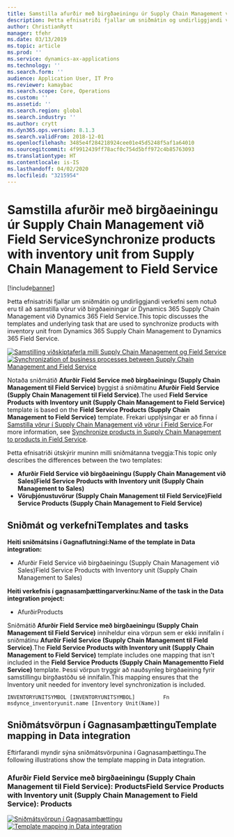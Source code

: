 ```yaml
---
title: Samstilla afurðir með birgðaeiningu úr Supply Chain Management við Field Service
description: Þetta efnisatriði fjallar um sniðmátin og undirliggjandi verkefni sem notuð eru til að samstilla vörur við birgðaeiningar úr Dynamics 365 Supply Chain Management við Dynamics 365 Field Service.
author: ChristianRytt
manager: tfehr
ms.date: 03/13/2019
ms.topic: article
ms.prod: ''
ms.service: dynamics-ax-applications
ms.technology: ''
ms.search.form: ''
audience: Application User, IT Pro
ms.reviewer: kamaybac
ms.search.scope: Core, Operations
ms.custom: ''
ms.assetid: ''
ms.search.region: global
ms.search.industry: ''
ms.author: crytt
ms.dyn365.ops.version: 8.1.3
ms.search.validFrom: 2018-12-01
ms.openlocfilehash: 3485e4f284218924cee01e45d5248f5af1a64010
ms.sourcegitcommit: 4f9912439ff78acf0c754d5bff972c4b85763093
ms.translationtype: HT
ms.contentlocale: is-IS
ms.lasthandoff: 04/02/2020
ms.locfileid: "3215954"
---
```

# <a name="synchronize-products-with-inventory-unit-from-supply-chain-management-to-field-service"></a><span data-ttu-id="0ea87-103">Samstilla afurðir með birgðaeiningu úr Supply Chain Management við Field Service</span><span class="sxs-lookup"><span data-stu-id="0ea87-103">Synchronize products with inventory unit from Supply Chain Management to Field Service</span></span>

[!include[banner](../includes/banner.md)]

<span data-ttu-id="0ea87-104">Þetta efnisatriði fjallar um sniðmátin og undirliggjandi verkefni sem notuð eru til að samstilla vörur við birgðaeiningar úr Dynamics 365 Supply Chain Management við Dynamics 365 Field Service.</span><span class="sxs-lookup"><span data-stu-id="0ea87-104">This topic discusses the templates and underlying task that are used to synchronize products with inventory unit from Dynamics 365 Supply Chain Management to Dynamics 365 Field Service.</span></span>

<span data-ttu-id="0ea87-105">[![Samstilling viðskiptaferla milli Supply Chain Management og Field Service](./media/FSProductsOW.png)](./media/FSProductsOW.png)</span><span class="sxs-lookup"><span data-stu-id="0ea87-105">[![Synchronization of business processes between Supply Chain Management and Field Service](./media/FSProductsOW.png)](./media/FSProductsOW.png)</span></span>

<span data-ttu-id="0ea87-106">Notaða sniðmátið **Afurðir Field Service með birgðaeiningu (Supply Chain Management til Field Service)** byggist á sniðmátinu **Afurðir Field Service (Supply Chain Management til Field Service)**.</span><span class="sxs-lookup"><span data-stu-id="0ea87-106">The used **Field Service Products with Inventory unit (Supply Chain Management to Field Service)** template is based on the **Field Service Products (Supply Chain Management to Field Service)** template.</span></span> <span data-ttu-id="0ea87-107">Frekari upplýsingar er að finna í [Samstilla vörur í Supply Chain Management við vörur í Field Service](field-service-product.md).</span><span class="sxs-lookup"><span data-stu-id="0ea87-107">For more information, see [Synchronize products in Supply Chain Management to products in Field Service](field-service-product.md).</span></span>

<span data-ttu-id="0ea87-108">Þetta efnisatriði útskýrir muninn milli sniðmátanna tveggja:</span><span class="sxs-lookup"><span data-stu-id="0ea87-108">This topic only describes the differences between the two templates:</span></span> 
- <span data-ttu-id="0ea87-109">**Afurðir Field Service við birgðaeiningu (Supply Chain Management við Sales)**</span><span class="sxs-lookup"><span data-stu-id="0ea87-109">**Field Service Products with Inventory unit (Supply Chain Management to Sales)**</span></span>
- <span data-ttu-id="0ea87-110">**Vöruþjónustuvörur (Supply Chain Management til Field Service)**</span><span class="sxs-lookup"><span data-stu-id="0ea87-110">**Field Service Products (Supply Chain Management to Field Service)**</span></span> 

## <a name="templates-and-tasks"></a><span data-ttu-id="0ea87-111">Sniðmát og verkefni</span><span class="sxs-lookup"><span data-stu-id="0ea87-111">Templates and tasks</span></span>

<span data-ttu-id="0ea87-112">**Heiti sniðmátsins í Gagnaflutningi:**</span><span class="sxs-lookup"><span data-stu-id="0ea87-112">**Name of the template in Data integration:**</span></span>

- <span data-ttu-id="0ea87-113">Afurðir Field Service við birgðaeiningu (Supply Chain Management við Sales)</span><span class="sxs-lookup"><span data-stu-id="0ea87-113">Field Service Products with Inventory unit (Supply Chain Management to Sales)</span></span>

<span data-ttu-id="0ea87-114">**Heiti verkefnis í gagnasamþættingarverkinu:**</span><span class="sxs-lookup"><span data-stu-id="0ea87-114">**Name of the task in the Data integration project:**</span></span>

- <span data-ttu-id="0ea87-115">Afurðir</span><span class="sxs-lookup"><span data-stu-id="0ea87-115">Products</span></span>

<span data-ttu-id="0ea87-116">Sniðmátið **Afurðir Field Service með birgðaeiningu (Supply Chain Management til Field Service)** inniheldur eina vörpun sem er ekki innifalin í sniðmátinu **Afurðir Field Service (Supply Chain Management til Field Service)**.</span><span class="sxs-lookup"><span data-stu-id="0ea87-116">The **Field Service Products with Inventory unit (Supply Chain Management to Field Service)** template includes one mapping that isn't included in the **Field Service Products (Supply Chain Managementto Field Service)** template.</span></span> <span data-ttu-id="0ea87-117">Þessi vörpun tryggir að nauðsynleg birgðaeining fyrir samstillingu birgðastöðu sé innifalin.</span><span class="sxs-lookup"><span data-stu-id="0ea87-117">This mapping ensures that the Inventory unit needed for inventory level synchronization is included.</span></span>

```Text
INVENTORYUNITSYMBOL [INVENTORYUNITSYMBOL]         Fn        msdynce_inventoryunit.name [Inventory Unit(Name)] 
```

## <a name="template-mapping-in-data-integration"></a><span data-ttu-id="0ea87-118">Sniðmátsvörpun í Gagnasamþættingu</span><span class="sxs-lookup"><span data-stu-id="0ea87-118">Template mapping in Data integration</span></span>

<span data-ttu-id="0ea87-119">Eftirfarandi myndir sýna sniðmátsvörpunina í Gagnasamþættingu.</span><span class="sxs-lookup"><span data-stu-id="0ea87-119">The following illustrations show the template mapping in Data integration.</span></span>

### <a name="field-service-products-with-inventory-unit-supply-chain-management-to-field-service-products"></a><span data-ttu-id="0ea87-120">Afurðir Field Service með birgðaeiningu (Supply Chain Management til Field Service): Products</span><span class="sxs-lookup"><span data-stu-id="0ea87-120">Field Service Products with Inventory unit (Supply Chain Management to Field Service): Products</span></span>

<span data-ttu-id="0ea87-121">[![Sniðmátsvörpun í Gagnasamþættingu](./media/FSProduct1.png)](./media/FSProduct1.png)</span><span class="sxs-lookup"><span data-stu-id="0ea87-121">[![Template mapping in Data integration](./media/FSProduct1.png)](./media/FSProduct1.png)</span></span>
